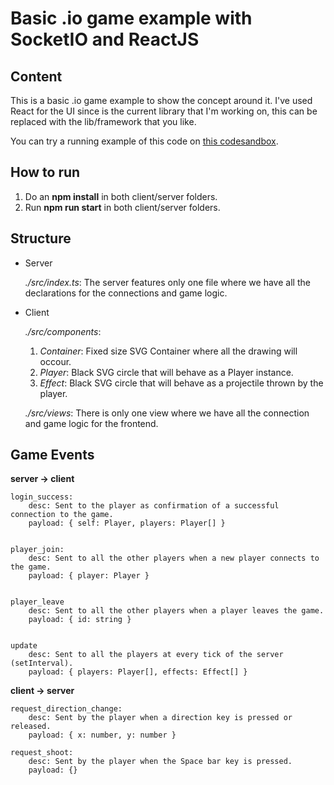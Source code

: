Basic .io game example with SocketIO and ReactJS
===========================================

<h2>Content</h2>

This is a basic .io game example to show the concept around it. I've used React for the UI since is the current library that I'm working on, this can be replaced with the lib/framework that you like.

You can try a running example of this code on [this codesandbox](https://codesandbox.io/s/socketio-react-io-game-g53v1).

<h2>How to run</h2>

1. Do an **npm install** in both client/server folders.
2. Run **npm run start** in both client/server folders.


<h2>Structure</h2>

* Server
    
    *./src/index.ts*: The server features only one file where we have all the declarations for the connections and game logic.

* Client
    
    *./src/components*:
    1. *Container*: Fixed size SVG Container where all the drawing will occour.
    2. *Player*: Black SVG circle that will behave as a Player instance.
    3. *Effect*: Black SVG circle that will behave as a projectile thrown by the player.

    *./src/views*: There is only one view where we have all the connection and game logic for the frontend.


<h2>Game Events</h2>
    
**server -> client**

    login_success: 
        desc: Sent to the player as confirmation of a successful connection to the game. 
        payload: { self: Player, players: Player[] }
    

    player_join: 
        desc: Sent to all the other players when a new player connects to the game.
        payload: { player: Player }


    player_leave
        desc: Sent to all the other players when a player leaves the game.
        payload: { id: string }


    update
        desc: Sent to all the players at every tick of the server (setInterval).
        payload: { players: Player[], effects: Effect[] }

**client -> server**

    request_direction_change:
        desc: Sent by the player when a direction key is pressed or released.
        payload: { x: number, y: number }

    request_shoot:
        desc: Sent by the player when the Space bar key is pressed.
        payload: {}

